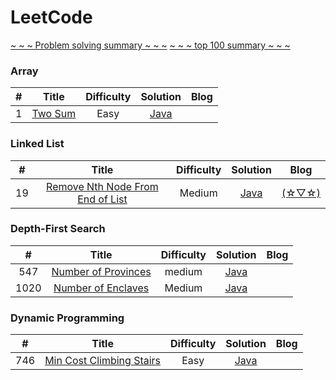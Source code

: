 # LeetCode

[\~ \~ \~ Problem solving summary \~ \~ \~](https://github.com/Parallelline1996/Leetcode/blob/master/all.md)
[\~ \~ \~ top 100 summary \~ \~ \~](https://github.com/Parallelline1996/Leetcode/blob/master/top100.md)

### Array

|#|Title|Difficulty|Solution|Blog|
|:--:|:--:|:--:|:--:|:--:|
|1|[Two Sum](https://leetcode.com/problems/two-sum/)|Easy|[Java](https://github.com/Parallelline1996/Leetcode/blob/master/Problems/src/main/java/page1/N1_TwoSum.java)||

### Linked List

|#|Title|Difficulty|Solution|Blog|
|:--:|:--:|:--:|:--:|:--:|
|19|[Remove Nth Node From End of List](https://leetcode.com/problems/remove-nth-node-from-end-of-list/)|Medium|[Java](https://github.com/Parallelline1996/Leetcode/blob/master/Problems/src/main/java/page1/N19_RemoveNthNodeFromEndOfList.java)|[(☆▽☆)](https://blog.csdn.net/Applying/article/details/84586515)||


### Depth-First Search

|#|Title|Difficulty|Solution|Blog|
|:--:|:--:|:--:|:--:|:--:|
|547|[Number of Provinces](https://leetcode.com/problems/number-of-provinces/)|medium|[Java](https://github.com/Parallelline1996/Leetcode/blob/master/Problems/src/main/java/page6/N547_NumberOfProvinces.java)||
|1020|[Number of Enclaves](https://leetcode.com/problems/number-of-enclaves/)|Medium|[Java](https://github.com/Parallelline1996/Leetcode/blob/master/Problems/src/main/java/page11/N1020_NumberOfEnclaves.java)|


### Dynamic Programming

|#|Title|Difficulty|Solution|Blog|
|:--:|:--:|:--:|:--:|:--:|
|746|[Min Cost Climbing Stairs](https://leetcode.com/problems/min-cost-climbing-stairs/)|Easy|[Java](https://github.com/Parallelline1996/Leetcode/blob/master/Problems/src/main/java/page8/N746_MinCostClimbingStairs.java)||